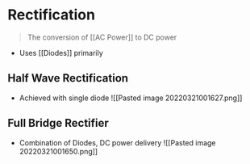 # Rectification
> The conversion of [[AC Power]] to DC power
- Uses [[Diodes]] primarily
## Half Wave Rectification
- Achieved with single diode
![[Pasted image 20220321001627.png]]
## Full Bridge Rectifier
- Combination of Diodes, DC power delivery
![[Pasted image 20220321001650.png]]
